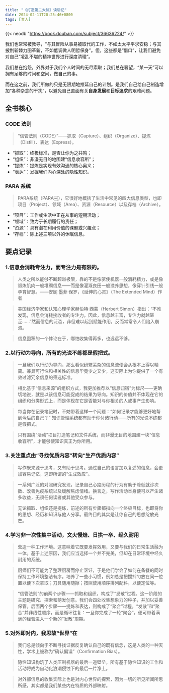 ```yaml
---
title: "《打造第二大脑》读后记"
date: 2024-02-11T20:25:46+0800
tags: [育人]
---
```


{{< neodb "https://book.douban.com/subject/36636224/" >}}

我们也常常被教导，“与其冒险从事易被取代的工作，不如太太平平求安稳；与其披荆斩棘力图革新，不如低调做人明哲保身”。但，这些都是“借口”，让我们避免对自己“凌乱不堪的精神世界进行深度清理”。

我们总在抱怨，外界对于我们个人时间的无尽索取；我们总在奢望，“某一天”可以拥有足够的时间和空间，做自己的事。

而在这之前，我们所做的只是无限期地推延自己的计划。是我们自己给自己制造增加“各种杂念的干扰”，以避免自己直面有关**自身发展**和**目标追求**的艰难问题。

<!--more-->

## 全书核心

### CODE 法则

> “信管法则（CODE）”——抓取（Capture）、组织（Organize）、提炼（Distill）、表达（Express）。

- “抓取”：终极标准，是否让你为之共鸣；
- “组织”：非漫无目的地围建“信息收容所”；
- “提炼”：提炼是实现有效沟通的核心奥义；
- “表达”：发掘我们内心深处的隐性知识。

### PARA 系统

> PARA系统（PARA￼），它很好地概括了生活中常见的四大信息类型，也即项目（Project）、领域（Area）、资源（Resource）以及存档（Archive）。

- “项目”：工作或生活中正在从事的短期活动；
- “领域”：致力于长期履行的责任；
- “资源”：具有潜在利用价值的课题或兴趣点；
- “存档”：除上述三项以外的休眠信息。

## 要点记录

### 1.信息会消耗专注力，而专注力是有限的。

> 人类之所以能够不断超越极限，靠的不是像驱使机器一般消耗精力，或是像锻炼肌肉一般堆砌信息——而是像灌溉良田一般滋养思想，像穿针引线一般孕育智慧。——安妮·墨菲·保罗，《延伸的心灵》（The Extended Mind）作者

> 美国经济学家和认知心理学家赫伯特·西蒙（Herbert Simon）指出：“不难发现，信息会消耗接收者的专注力。因此，信息越丰富，专注力就越匮乏……”然而信息的泛滥，非但难以起到赋能作用，反而常常令人们陷入崩溃。

> 信息囤积的一个悖论在于，哪怕收集得再多，也远远不够。

### 2.以行动为导向，所有的光说不练都是假把式。

> 一旦我们以行动为导向，那么看似纷繁芜杂的信息流便会从根本上得以精简。兼具可行性和相关性的信息毕竟少之又少，这实际上为你提供了一个有效过滤冗余信息的筛选标准。

> 相比基于“信息来源”的组织方式，我更加推荐以“信息归宿”为标尺——更确切地说，就是以该信息可能促成的结果为导向。知识的价值并不体现在它的组织和分类形式上，而是体现在它是否能对与你相关的人或事产生影响。

> 每当你在记录笔记时，不妨带着这样一个问题：“如何记录才能够更好地帮到今后的自己？” 知识管理系统都有助于你付诸行动——所有的光说不练都是假把式。

> 只有围绕“活动”项目打造笔记和文件系统，而非漫无目的地围建一块“信息收容所”，才能够使知识真正为你所用。

### 3.关注重点由“寻找优质内容”转向“生产优质内容”

> 写作既来源于思考，又有助于思考。通过自己的语言加以复述的信息，会更加容易记忆，这即所谓的“生成效应”。

> 一系列广泛的对照研究发现，记录自己心路历程的行为有助于降低就诊次数、改善免疫系统以及缓解焦虑情绪。换言之，写作活动本身便可以产生诸多收益，无须任何读者或其他受众参与。 

> 无论抓取、组织还是提炼，前述的所有步骤都指向一个终极目标，也即将你的思想、经历和知识与他人分享。最终目的其实是让你自己的思想绽放光芒。

### 4.学习非一次性集中活动，文火慢焙、日拱一卒、经久耐用

> 营造一种工作环境。这意味着它既要发挥效用，又要与我们的日常生活融为一体。基于上述原因，我们应当选择一个并不完美，但却在日常环境中经久耐用的系统。 

> 厨师们不可能为了整理厨房而停止烹饪，于是他们学会了如何在备餐的同时保持工作环境整洁有序。培养了一些小习惯，例如总是把搅拌勺放在同一位置以便下次拿取；刀具随用随擦；按照使用顺序排列配料，以便定位等。

> “信管法则”的前两个步骤——抓取和组织，构成了“发散”过程。这一阶段的主题是研究、探索和萌发创意。我们会四处收集想象力的种子，并加以妥善保管。后面两个步骤——提炼和表达，则构成了“聚合”过程。“发散”和“聚合”并非线性顺序，而是循环往复：一旦你完成了一轮“聚合”，便可带着满满的经验进入一个新的“发散”周期。

### 5.对外即对内，我思故“世界”在

> 我们总是倾向于不断寻找证据反复确认自己的既有信念，这是人类的一种天性，学术上被称为“确认偏误”（Confirmation Bias）。

> 隐性知识构筑了人类压制机器的最后一道壁垒，所有基于隐性知识的工作和活动将成为自动化浪潮侵蚀下的最后一片净土。

> 对外部信息的收集实际上也是对内心世界的探索，因为一切的所见所闻所思所感，其实都是我们某些内在特质的外部映射。